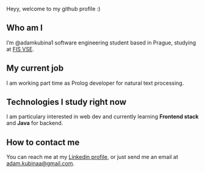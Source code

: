 Heyy, welcome to my github profile :)

## Who am I
I’m @adamkubina1 software engineering student based in Prague, studying at <a href="https://fis.vse.cz/" target="_blank">FIS VSE</a>.

## My current job
I am working part time as Prolog developer for natural text processing.

## Technologies I study right now
I am particulary interested in web dev and currently learning **Frontend stack** and **Java** for backend.

## How to contact me
You can reach me at my <a href="https://www.linkedin.com/in/adam-kubina-dev/" target="_blank">Linkedin profile</a>,
or just send me an email at adam.kubinaa@gmail.com.
